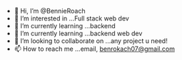 - 👋 Hi, I’m @BennieRoach
- 👀 I’m interested in ...Full stack web dev
- 🌱 I’m currently learning ...backend
- 🌱 I’m currently learning ...backend web dev
- 💞️ I’m looking to collaborate on ...any project u need!
- 📫 How to reach me ...email, benrokach07@gmail.com

<!---
BenieRoach/BenieRoach is a ✨ special ✨ repository because its `README.md` (this file) appears on your GitHub profile.
You can click the Preview link to take a look at your changes.
--->
